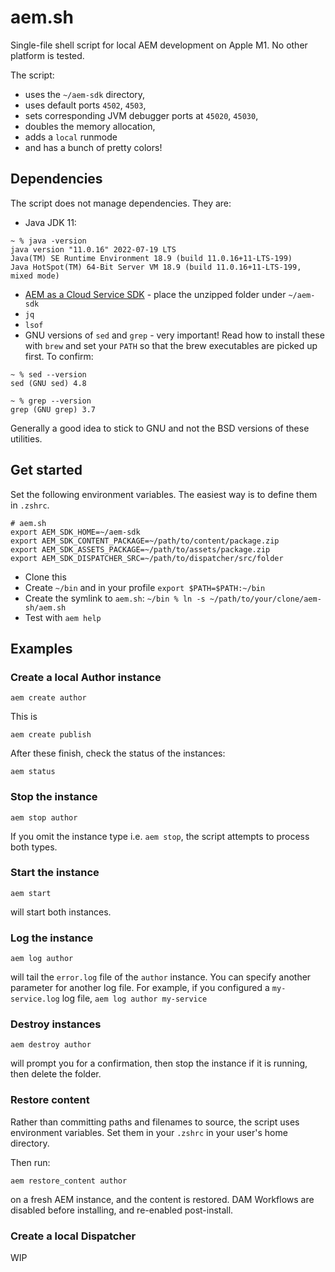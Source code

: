 # aem.sh

Single-file shell script for local AEM development on Apple M1. No other platform is tested.

The script:

* uses the `~/aem-sdk` directory,
* uses default ports `4502`, `4503`,
* sets corresponding JVM debugger ports at `45020`, `45030`,
* doubles the memory allocation,
* adds a `local` runmode
* and has a bunch of pretty colors!


## Dependencies

The script does not manage dependencies. They are:

* Java JDK 11:
```
~ % java -version
java version "11.0.16" 2022-07-19 LTS
Java(TM) SE Runtime Environment 18.9 (build 11.0.16+11-LTS-199)
Java HotSpot(TM) 64-Bit Server VM 18.9 (build 11.0.16+11-LTS-199, mixed mode)
```
* [AEM as a Cloud Service SDK](https://experienceleague.adobe.com/docs/experience-manager-cloud-service/content/implementing/developing/aem-as-a-cloud-service-sdk.html?lang=en) - place the unzipped folder under `~/aem-sdk`
* `jq`
* `lsof`
* GNU versions of `sed` and `grep` - very important! Read how to install these with `brew` and set your `PATH` so that the brew executables are picked up first. To confirm:
```
~ % sed --version
sed (GNU sed) 4.8

~ % grep --version
grep (GNU grep) 3.7
```

Generally a good idea to stick to GNU and not the BSD versions of these utilities.

## Get started

Set the following environment variables. The easiest way is to define them in `.zshrc`.

```
# aem.sh
export AEM_SDK_HOME=~/aem-sdk
export AEM_SDK_CONTENT_PACKAGE=~/path/to/content/package.zip
export AEM_SDK_ASSETS_PACKAGE=~/path/to/assets/package.zip
export AEM_SDK_DISPATCHER_SRC=~/path/to/dispatcher/src/folder
```

* Clone this
* Create `~/bin` and in your profile `export $PATH=$PATH:~/bin`
* Create the symlink to `aem.sh`: `~/bin % ln -s ~/path/to/your/clone/aem-sh/aem.sh`
* Test with `aem help`

## Examples

### Create a local Author instance

```
aem create author
```

This is

```
aem create publish
```

After these finish, check the status of the instances:


```
aem status
```

### Stop the instance

```
aem stop author
```

If you omit the instance type i.e. `aem stop`, the script attempts to process both types.

### Start the instance

```
aem start
```

will start both instances.

### Log the instance

```
aem log author
```

will tail the `error.log` file of the `author` instance. You can specify another parameter for another log file. For example, if you configured a `my-service.log` log file, `aem log author my-service`


### Destroy instances

```
aem destroy author
```

will prompt you for a confirmation, then stop the instance if it is running, then delete the folder.

### Restore content

Rather than committing paths and filenames to source, the script uses environment variables. Set them in your `.zshrc` in your user's home directory.

Then run:

```
aem restore_content author
```

on a fresh AEM instance, and the content is restored. DAM Workflows are disabled before installing, and re-enabled post-install.

### Create a local Dispatcher

WIP
